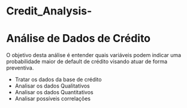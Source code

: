 # Credit_Analysis-

# Análise de Dados de Crédito

O objetivo desta análise é entender quais variáveis podem indicar uma probabilidade maior de default de crédito visando atuar de forma preventiva.
* Tratar os dados da base de crédito
* Analisar os dados Qualitativos
* Analisar os dados Quantitativos
* Analisar possíveis correlações
